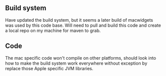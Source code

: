 ## Build system

Have updated the build system, but it seems a later build of macwidgets was used by this code base. Will need to pull and build this code and create a local repo on my machine for maven to grab.

## Code

The mac specific code won't compile on other platforms, should look into how to make the build system work everywhere without exception by replace those Apple specific  JVM libraries.